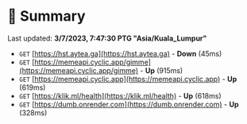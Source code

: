 # 📖 Summary
Last updated: **3/7/2023, 7:47:30 PTG "Asia/Kuala_Lumpur"**

- `GET` [https://hst.aytea.ga](https://hst.aytea.ga) - **Down** (45ms)
- `GET` [https://memeapi.cyclic.app/gimme](https://memeapi.cyclic.app/gimme) - **Up** (915ms)
- `GET` [https://memeapi.cyclic.app](https://memeapi.cyclic.app) - **Up** (619ms)
- `GET` [https://klik.ml/health](https://klik.ml/health) - **Up** (618ms)
- `GET` [https://dumb.onrender.com](https://dumb.onrender.com) - **Up** (328ms)

